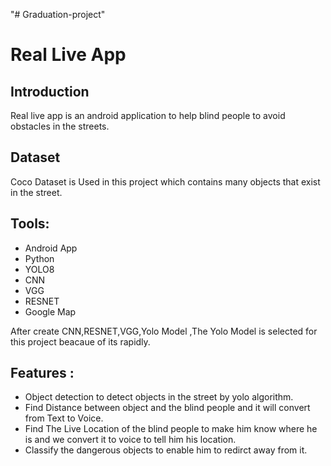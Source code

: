 "# Graduation-project" 
  # Real Live App

## Introduction
Real live app is an android application to help blind people to avoid obstacles in the streets.

## Dataset 
 Coco Dataset is Used in this project which contains many objects that exist in the street.

## Tools:
 - Android App
 - Python 
 - YOLO8
 - CNN
 - VGG
 - RESNET
 - Google Map
   
 After create CNN,RESNET,VGG,Yolo Model ,The Yolo Model is selected for this project beacaue of its rapidly.
 
## Features :

- Object detection to detect objects in the street by yolo algorithm.
- Find Distance between object and the blind people and it will convert from Text to Voice.
- Find The Live Location of the blind people to make him know where he is and we convert it to voice to tell him his location.
- Classify the dangerous objects to enable him to redirct away from  it.


